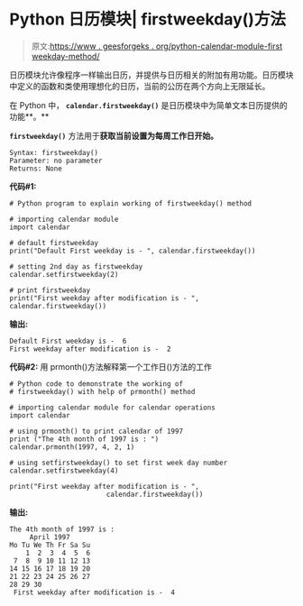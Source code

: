 # Python 日历模块| firstweekday()方法

> 原文:[https://www . geesforgeks . org/python-calendar-module-first weekday-method/](https://www.geeksforgeeks.org/python-calendar-module-firstweekday-method/)

日历模块允许像程序一样输出日历，并提供与日历相关的附加有用功能。日历模块中定义的函数和类使用理想化的日历，当前的公历在两个方向上无限延长。

在 Python 中， **`calendar.firstweekday()`** 是日历模块中为简单文本日历提供的功能**。**

**`firstweekday()`** 方法用于**获取当前设置为每周工作日开始。**

```
Syntax: firstweekday()
Parameter: no parameter
Returns: None
```

**代码#1:**

```
# Python program to explain working of firstweekday() method

# importing calendar module
import calendar

# default firstweekday
print("Default First weekday is - ", calendar.firstweekday())

# setting 2nd day as firstweekday
calendar.setfirstweekday(2)

# print firstweekday
print("First weekday after modification is - ", calendar.firstweekday())
```

**输出:**

```
Default First weekday is -  6
First weekday after modification is -  2
```

**代码#2:** 用 prmonth()方法解释第一个工作日()方法的工作

```
# Python code to demonstrate the working of 
# firstweekday() with help of prmonth() method

# importing calendar module for calendar operations 
import calendar 

# using prmonth() to print calendar of 1997 
print ("The 4th month of 1997 is : ") 
calendar.prmonth(1997, 4, 2, 1) 

# using setfirstweekday() to set first week day number 
calendar.setfirstweekday(4) 

print("First weekday after modification is - ",
                        calendar.firstweekday())
```

**输出:**

```
The 4th month of 1997 is : 
     April 1997
Mo Tu We Th Fr Sa Su
    1  2  3  4  5  6
 7  8  9 10 11 12 13
14 15 16 17 18 19 20
21 22 23 24 25 26 27
28 29 30
 First weekday after modification is -  4

```